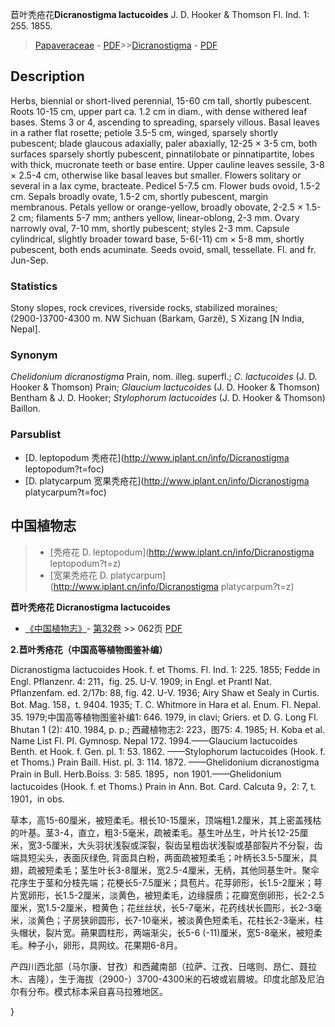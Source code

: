 苣叶秃疮花**Dicranostigma lactucoides** J. D. Hooker & Thomson Fl. Ind. 1: 255. 1855.

> [Papaveraceae](http://www.iplant.cn/info/Papaveraceae?t=foc) - [PDF](http://www.iplant.cn/foc/pdf/Papaveraceae.pdf)>>[Dicranostigma](http://www.iplant.cn/info/Dicranostigma?t=foc) - [PDF](http://www.iplant.cn/foc/pdf/Dicranostigma.pdf)

## Description

Herbs, biennial or short-lived perennial, 15-60 cm tall, shortly pubescent. Roots 10-15 cm, upper part ca. 1.2 cm in diam., with dense withered leaf bases. Stems 3 or 4, ascending to spreading, sparsely villous. Basal leaves in a rather flat rosette; petiole 3.5-5 cm, winged, sparsely shortly pubescent; blade glaucous adaxially, paler abaxially, 12-25 × 3-5 cm, both surfaces sparsely shortly pubescent, pinnatilobate or pinnatipartite, lobes with thick, mucronate teeth or base entire. Upper cauline leaves sessile, 3-8 × 2.5-4 cm, otherwise like basal leaves but smaller. Flowers solitary or several in a lax cyme, bracteate. Pedicel 5-7.5 cm. Flower buds ovoid, 1.5-2 cm. Sepals broadly ovate, 1.5-2 cm, shortly pubescent, margin membranous. Petals yellow or orange-yellow, broadly obovate, 2-2.5 × 1.5-2 cm; filaments 5-7 mm; anthers yellow, linear-oblong, 2-3 mm. Ovary narrowly oval, 7-10 mm, shortly pubescent; styles 2-3 mm. Capsule cylindrical, slightly broader toward base, 5-6(-11) cm × 5-8 mm, shortly pubescent, both ends acuminate. Seeds ovoid, small, tessellate. Fl. and fr. Jun-Sep.

### Statistics
Stony slopes, rock crevices, riverside rocks, stabilized moraines; (2900-)3700-4300 m. NW Sichuan (Barkam, Garzê), S Xizang [N India, Nepal].

### Synonym
*Chelidonium dicranostigma* Prain, nom. illeg. superfl.; *C. lactucoides* (J. D. Hooker & Thomson) Prain; *Glaucium lactucoides* (J. D. Hooker & Thomson) Bentham & J. D. Hooker; *Stylophorum lactucoides* (J. D. Hooker & Thomson) Baillon.



### Parsublist

* [D.  leptopodum  秃疮花](http://www.iplant.cn/info/Dicranostigma leptopodum?t=foc)
* [D.  platycarpum  宽果秃疮花](http://www.iplant.cn/info/Dicranostigma platycarpum?t=foc)

## 中国植物志

> * [秃疮花  D.  leptopodum](http://www.iplant.cn/info/Dicranostigma leptopodum?t=z)
> * [宽果秃疮花  D.  platycarpum](http://www.iplant.cn/info/Dicranostigma platycarpum?t=z)


**苣叶秃疮花 Dicranostigma lactucoides**

* [《中国植物志》](http://www.iplant.cn/frps)- [第32卷](http://www.iplant.cn/frps/vol/32) >> 062页 [PDF](http://www.iplant.cn/frps/pdf/32/062a.pdf)

**2.苣叶秀疮花（中国高等植物图鉴补编）**

Dicranostigma lactucoides Hook. f. et Thoms. Fl. Ind. 1: 225. 1855; Fedde in Engl. Pflanzenr. 4: 211，fig. 25. U-V. 1909; in Engl. et Prantl Nat. Pflanzenfam. ed. 2/17b: 88, fig. 42. U-V. 1936; Airy Shaw et Sealy in Curtis. Bot. Mag. 158，t. 9404. 1935; T. C. Whitmore in Hara et al. Enum. Fl. Nepal. 35. 1979;中国高等植物图鉴补编1: 646. 1979, in clavi; Griers. et D. G. Long Fl. Bhutan 1 (2): 410. 1984, p. p.; 西藏植物志2: 223，图75: 4. 1985; H. Koba et al. Name List Fl. Pl. Gymnosp. Nepal 172. 1994.——Glaucium lactucoides Benth. et Hook. f. Gen. pl. 1: 53. 1862. ——Stylophorum lactucoides (Hook. f. et Thoms.) Prain Baill. Hist. pl. 3: 114. 1872. ——Ghelidonium dicranostigma Prain in Bull. Herb.Boiss. 3: 585. 1895，non 1901.——Ghelidonium lactucoides (Hook. f. et Thoms.) Prain in Ann. Bot. Card. Calcuta 9，2: 7, t. 1901，in obs.

草本，高15-60厘米，被短柔毛。根长10-15厘米，顶端粗1.2厘米，其上密盖残枯的叶基。茎3-4，直立，粗3-5毫米，疏被柔毛。基生叶丛生，叶片长12-25厘米，宽3-5厘米，大头羽状浅裂或深裂，裂齿呈粗齿状浅裂或基部裂片不分裂，齿端具短尖头，表面灰绿色, 背面具白粉，两面疏被短柔毛；叶柄长3.5-5厘米，具翅，疏被短柔毛；茎生叶长3-8厘米，宽2.5-4厘米，无柄，其他同基生叶。聚伞花序生于茎和分枝先端；花梗长5-7.5厘米；具苞片。花芽卵形，长1.5-2厘米；萼片宽卵形，长1.5-2厘米，淡黄色，被短柔毛，边缘膜质；花瓣宽倒卵形，长2-2.5厘米，宽1.5-2厘米，橙黄色；花丝丝状，长5-7毫米，花药线状长圆形，长2-3毫米，淡黄色；子房狭卵圆形，长7-10毫米，被淡黄色短柔毛，花柱长2-3毫米，柱头帽状，裂片宽。蒴果圆柱形，两端渐尖，长5-6 (-11)厘米，宽5-8毫米，被短柔毛。种子小，卵形，具网纹。花果期6-8月。

产四川西北部（马尔康、甘孜）和西藏南部（拉萨、江孜、日喀则、昂仁、聂拉木、吉隆），生于海拔（2900-）3700-4300米的石坡或岩屑坡。印度北部及尼泊尔有分布。模式标本采自喜马拉雅地区。



}